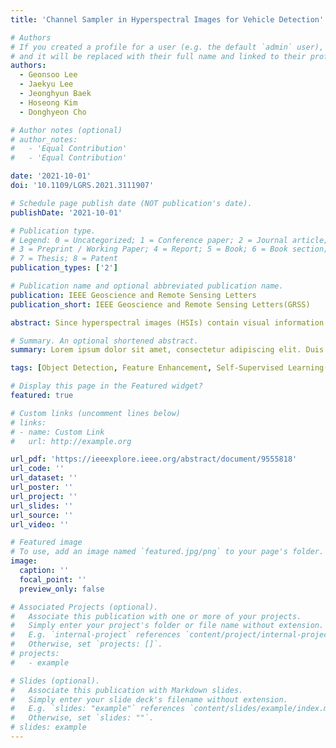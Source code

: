 ```yaml
---
title: 'Channel Sampler in Hyperspectral Images for Vehicle Detection'

# Authors
# If you created a profile for a user (e.g. the default `admin` user), write the username (folder name) here
# and it will be replaced with their full name and linked to their profile.
authors:
  - Geonsoo Lee
  - Jaekyu Lee
  - Jeonghyun Baek
  - Hoseong Kim
  - Donghyeon Cho

# Author notes (optional)
# author_notes:
#   - 'Equal Contribution'
#   - 'Equal Contribution'

date: '2021-10-01'
doi: '10.1109/LGRS.2021.3111907'

# Schedule page publish date (NOT publication's date).
publishDate: '2021-10-01'

# Publication type.
# Legend: 0 = Uncategorized; 1 = Conference paper; 2 = Journal article;
# 3 = Preprint / Working Paper; 4 = Report; 5 = Book; 6 = Book section;
# 7 = Thesis; 8 = Patent
publication_types: ['2']

# Publication name and optional abbreviated publication name.
publication: IEEE Geoscience and Remote Sensing Letters
publication_short: IEEE Geoscience and Remote Sensing Letters(GRSS)

abstract: Since hyperspectral images (HSIs) contain visual information of multiple wavelengths, invisible signals to human eyes can also be detected. Therefore, it can be widely used for target object detection in bad weather and disaster environments. However, the channel dimension of the HSI is very large, and thus it is very inefficient to apply the existing object detector naively. In this letter, we present a lightweight convolutional neural network (CNN)-based channel sampler to estimate the importance score of each channel in the HSI. Based on the importance score of each channel, we can generate single-channel images that achieve the best object detection performance, as well as analyze the impact of the wavelength in the HSI on object detection performance. The proposed sampler is trained by a self-supervised adversarial learning method that recovers the original input HSI from the generated single-channel image. Therefore, our channel sampler can be seamlessly combined with any existing detectors. For experiments, we build a hyperspectral dataset for vehicle detection and then show the effectiveness of our method through various ablation studies.

# Summary. An optional shortened abstract.
summary: Lorem ipsum dolor sit amet, consectetur adipiscing elit. Duis posuere tellus ac convallis placerat. Proin tincidunt magna sed ex sollicitudin condimentum.

tags: [Object Detection, Feature Enhancement, Self-Supervised Learning(SSL)]

# Display this page in the Featured widget?
featured: true

# Custom links (uncomment lines below)
# links:
# - name: Custom Link
#   url: http://example.org

url_pdf: 'https://ieeexplore.ieee.org/abstract/document/9555818'
url_code: ''
url_dataset: ''
url_poster: ''
url_project: ''
url_slides: ''
url_source: ''
url_video: ''

# Featured image
# To use, add an image named `featured.jpg/png` to your page's folder.
image:
  caption: ''
  focal_point: ''
  preview_only: false

# Associated Projects (optional).
#   Associate this publication with one or more of your projects.
#   Simply enter your project's folder or file name without extension.
#   E.g. `internal-project` references `content/project/internal-project/index.md`.
#   Otherwise, set `projects: []`.
# projects:
#   - example

# Slides (optional).
#   Associate this publication with Markdown slides.
#   Simply enter your slide deck's filename without extension.
#   E.g. `slides: "example"` references `content/slides/example/index.md`.
#   Otherwise, set `slides: ""`.
# slides: example
---
```


<!-- {{% callout note %}}
Click the _Cite_ button above to demo the feature to enable visitors to import publication metadata into their reference management software.
{{% /callout %}}

{{% callout note %}}
Create your slides in Markdown - click the _Slides_ button to check out the example.
{{% /callout %}}

Supplementary notes can be added here, including [code, math, and images](https://wowchemy.com/docs/writing-markdown-latex/). -->
